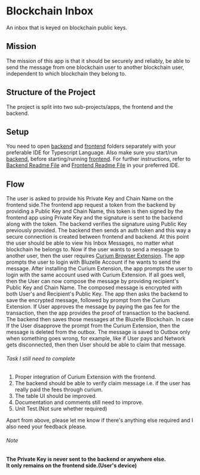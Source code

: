 # Blockchain Inbox
An inbox that is keyed on blockchain public keys.


## Mission
The mission of this app is that it should be securely and reliably, be able to send the message from one blockchain user to another blockchain user, independent to which blockchain they belong to.

## Structure of the Project
The project is split into two sub-projects/apps, the frontend and the backend.

## Setup
You need to open [backend](backend) and [frontend](frontend) folders separately with your preferable IDE for Typescript Language.
Also make sure you start/run [backend](backend), before starting/running [frontend](frontend).
For further instructions, refer to [Backend Readme File](backend/README.md) and [Frontend Readme File](frontend/README.md) in your preferred IDE.

## Flow
The user is asked to provide his Private Key and Chain Name on the frontend side.The frontend app request a token from the backend by providing a Public Key and Chain Name, this token is then signed by the frontend app using Private Key and the signature is sent to the backend along with the token. The backend verifies the signature using Public Key previously provided.
The backend then sends an auth token and this way a secure connection is created between frontend and backend.
At this point the user should be able to view his Inbox Messages, no matter what blockchain he belongs to.
Now if the user wants to send a message to another user, then the user requires [Curium  Browser Extension](https://github.com/bluzelle/blz-extension). The app prompts the user to login with Bluzelle Account if he wants to send the message. After installing the Curium Extension, the app prompts the user to login with the same account used with Curium Extension. If all goes well, then the User can now compose the message by providing recipient's Public Key and Chain Name. The composed message is encrypted with both User's and Recipient's Public Key.
The app then asks the backend to save the encrypted message, followed by prompt from the Curium Extension. If User approves the message by paying the gas fee for the transaction, then the app provides the proof of transaction to the backend. The backend then saves those messages at the Bluzelle Blockchain.
In case If the User disapprove the prompt from the Curium Extension, then the message is deleted from the outbox.
The message is saved to Outbox only when something goes wrong, for example, like if User pays and Network gets disconnected, then
then User should be able to claim that message.

###### Task I still need to complete
1. Proper integration of Curium Extension with the frontend.
2. The backend should be able to verify claim message i.e. if the user has really paid the fees through curium.
4. The table UI should be improved.
5. Documentation and comments still need to improve.
6. Unit Test.(Not sure whether required)

Apart from above, please let me know if there's anything else required and I also need your feedback please.

###### Note
<strong>The Private Key is never sent to the backend or anywhere else.</strong> <br>
<strong>It only remains on the frontend side.(User's device)</strong>
